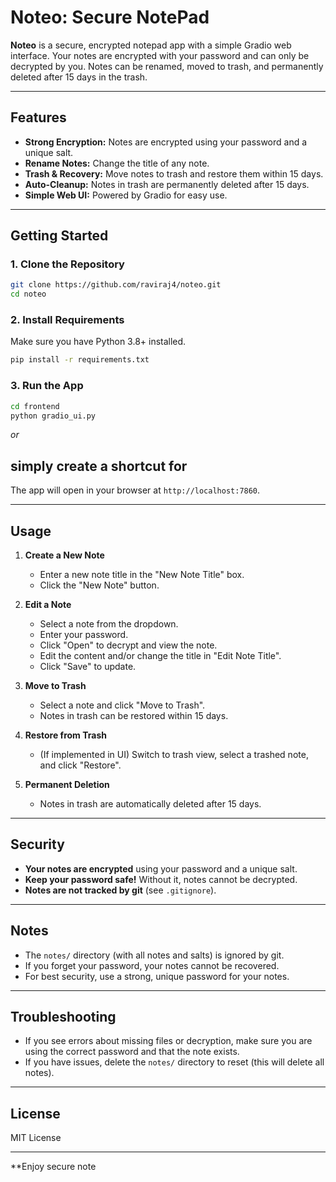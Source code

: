# Noteo: Secure NotePad

**Noteo** is a secure, encrypted notepad app with a simple Gradio web interface. Your notes are encrypted with your password and can only be decrypted by you. Notes can be renamed, moved to trash, and permanently deleted after 15 days in the trash.

---

## Features

- **Strong Encryption:** Notes are encrypted using your password and a unique salt.
- **Rename Notes:** Change the title of any note.
- **Trash & Recovery:** Move notes to trash and restore them within 15 days.
- **Auto-Cleanup:** Notes in trash are permanently deleted after 15 days.
- **Simple Web UI:** Powered by Gradio for easy use.

---

## Getting Started

### 1. Clone the Repository

```sh
git clone https://github.com/raviraj4/noteo.git
cd noteo
```

### 2. Install Requirements

Make sure you have Python 3.8+ installed.

```sh
pip install -r requirements.txt
```

### 3. Run the App

```sh
cd frontend
python gradio_ui.py
```
*or*
## simply create a shortcut for 


The app will open in your browser at `http://localhost:7860`.

---

## Usage

1. **Create a New Note**
   - Enter a new note title in the "New Note Title" box.
   - Click the "New Note" button.

2. **Edit a Note**
   - Select a note from the dropdown.
   - Enter your password.
   - Click "Open" to decrypt and view the note.
   - Edit the content and/or change the title in "Edit Note Title".
   - Click "Save" to update.

3. **Move to Trash**
   - Select a note and click "Move to Trash".
   - Notes in trash can be restored within 15 days.

4. **Restore from Trash**
   - (If implemented in UI) Switch to trash view, select a trashed note, and click "Restore".

5. **Permanent Deletion**
   - Notes in trash are automatically deleted after 15 days.

---

## Security

- **Your notes are encrypted** using your password and a unique salt.
- **Keep your password safe!** Without it, notes cannot be decrypted.
- **Notes are not tracked by git** (see `.gitignore`).

---

## Notes

- The `notes/` directory (with all notes and salts) is ignored by git.
- If you forget your password, your notes cannot be recovered.
- For best security, use a strong, unique password for your notes.

---

## Troubleshooting

- If you see errors about missing files or decryption, make sure you are using the correct password and that the note exists.
- If you have issues, delete the `notes/` directory to reset (this will delete all notes).

---

## License

MIT License

---

**Enjoy secure note